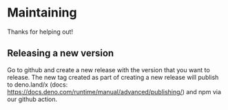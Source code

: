 # Maintaining

Thanks for helping out!

## Releasing a new version

Go to github and create a new release with the version that you want to release.
The new tag created as part of creating a new release will publish to
deno.land/x (docs: <https://docs.deno.com/runtime/manual/advanced/publishing/>)
and npm via our github action.
